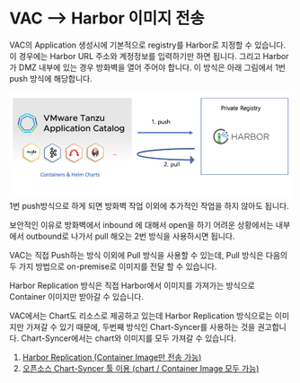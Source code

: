 # VAC --> Harbor 이미지 전송
VAC의 Application 생성시에 기본적으로 registry를 Harbor로 지정할 수 있습니다.
이 경우에는 Harbor URL 주소와 계정정보를 입력하기만 하면 됩니다. 그리고 Harbor가 DMZ 내부에 있는 경우 방화벽을 열어 주어야 합니다. 이 방식은 아래 그림에서 1번 push 방식에 해당합니다.

![](images/push_pull.png)
1번 push방식으로 하게 되면 방화벽 작업 이외에 추가적인 작업을 하지 않아도 됩니다.

보안적인 이유로 방화벽에서 inbound 에 대해서 open을 하기 어려운 상황에서는 내부에서 outbound로 나가서 pull 해오는 2번 방식을 사용하시면 됩니다.

VAC는 직접 Push하는 방식 이외에 Pull 방식을 사용할 수 있는데, Pull 방식은 다음의 두 가지 방법으로 on-premise로 이미지를 전달 할 수 있습니다.<br>

Harbor Replication 방식은 직접 Harbor에서 이미지를 가져가는 방식으로 Container 이미지만 받아갈 수 있습니다.

VAC에서는 Chart도 리소스로 제공하고 있는데 Harbor Replication 방식으로는 이미지만 가져갈 수 있기 때문에, 두번째 방식인 Chart-Syncer를 사용하는 것을 권고합니다. Chart-Syncer에서는 chart와 이미지를 모두 가져갈 수 있습니다.

1. [Harbor Replication (Container Image만 전송 가능)](vac_harbor_replication.md)
2. [오픈소스 Chart-Syncer 툴 이용 (chart / Container Image 모두 가능)](vac_chartsyncer.md)


